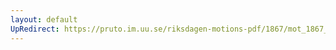 ```yaml
---
layout: default
UpRedirect: https://pruto.im.uu.se/riksdagen-motions-pdf/1867/mot_1867__ak__163/mot_1867__ak__163-002.pdf
---
```

